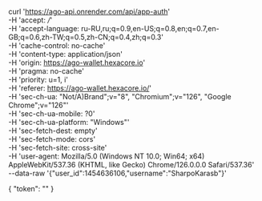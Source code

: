 ﻿curl 'https://ago-api.onrender.com/api/app-auth' \
-H 'accept: */*' \
-H 'accept-language: ru-RU,ru;q=0.9,en-US;q=0.8,en;q=0.7,en-GB;q=0.6,zh-TW;q=0.5,zh-CN;q=0.4,zh;q=0.3' \
-H 'cache-control: no-cache' \
-H 'content-type: application/json' \
-H 'origin: https://ago-wallet.hexacore.io' \
-H 'pragma: no-cache' \
-H 'priority: u=1, i' \
-H 'referer: https://ago-wallet.hexacore.io/' \
-H 'sec-ch-ua: "Not/A)Brand";v="8", "Chromium";v="126", "Google Chrome";v="126"' \
-H 'sec-ch-ua-mobile: ?0' \
-H 'sec-ch-ua-platform: "Windows"' \
-H 'sec-fetch-dest: empty' \
-H 'sec-fetch-mode: cors' \
-H 'sec-fetch-site: cross-site' \
-H 'user-agent: Mozilla/5.0 (Windows NT 10.0; Win64; x64) AppleWebKit/537.36 (KHTML, like Gecko) Chrome/126.0.0.0 Safari/537.36' \
--data-raw '{"user_id":1454636106,"username":"SharpoKarasb"}'


{
    "token": ""
}